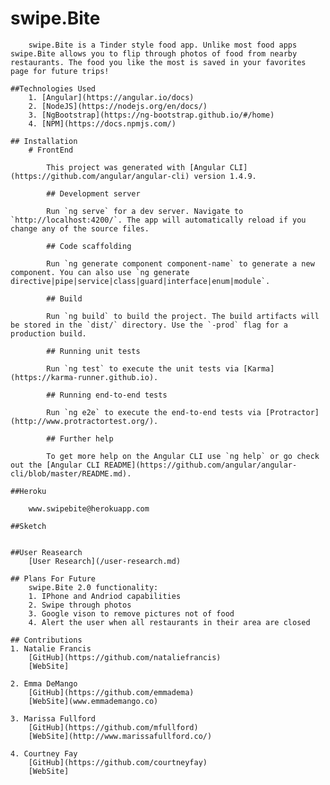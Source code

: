 # swipe.Bite
		swipe.Bite is a Tinder style food app. Unlike most food apps swipe.Bite allows you to flip through photos of food from nearby restaurants. The food you like the most is saved in your favorites page for future trips!

	##Technologies Used
		1. [Angular](https://angular.io/docs)
		2. [NodeJS](https://nodejs.org/en/docs/)
		3. [NgBootstrap](https://ng-bootstrap.github.io/#/home)
		4. [NPM](https://docs.npmjs.com/)

	## Installation
		# FrontEnd

			This project was generated with [Angular CLI](https://github.com/angular/angular-cli) version 1.4.9.

			## Development server

			Run `ng serve` for a dev server. Navigate to `http://localhost:4200/`. The app will automatically reload if you change any of the source files.

			## Code scaffolding

			Run `ng generate component component-name` to generate a new component. You can also use `ng generate directive|pipe|service|class|guard|interface|enum|module`.

			## Build

			Run `ng build` to build the project. The build artifacts will be stored in the `dist/` directory. Use the `-prod` flag for a production build.

			## Running unit tests

			Run `ng test` to execute the unit tests via [Karma](https://karma-runner.github.io).

			## Running end-to-end tests

			Run `ng e2e` to execute the end-to-end tests via [Protractor](http://www.protractortest.org/).

			## Further help

			To get more help on the Angular CLI use `ng help` or go check out the [Angular CLI README](https://github.com/angular/angular-cli/blob/master/README.md).
		
	##Heroku

		www.swipebite@herokuapp.com

	##Sketch


	##User Reasearch
		[User Research](/user-research.md)

	## Plans For Future
		swipe.Bite 2.0 functionality:
		1. IPhone and Andriod capabilities
		2. Swipe through photos
		3. Google vison to remove pictures not of food
		4. Alert the user when all restaurants in their area are closed

	## Contributions
	1. Natalie Francis
		[GitHub](https://github.com/nataliefrancis)
		[WebSite]

	2. Emma DeMango
		[GitHub](https://github.com/emmadema)
		[WebSite](www.emmademango.co)

	3. Marissa Fullford
		[GitHub](https://github.com/mfullford)
		[WebSite](http://www.marissafullford.co/)

	4. Courtney Fay
		[GitHub](https://github.com/courtneyfay)
		[WebSite]

